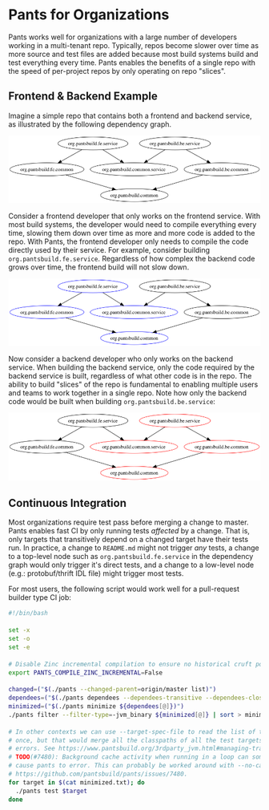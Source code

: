 # Pants for Organizations

Pants works well for organizations with a large number of developers working in a multi-tenant repo.
Typically, repos become slower over time as more source and test files are added because most
build systems build and test everything every time. Pants enables the benefits of a single repo
with the speed of per-project repos by only operating on repo "slices".

## Frontend & Backend Example

Imagine a simple repo that contains both a frontend and backend service, as illustrated by the
following dependency graph.

![orgs](images/orgs.png)

Consider a frontend developer that only works on the frontend service. With most build systems, the
developer would need to compile everything every time, slowing them down over time as more and more
code is added to the repo. With Pants, the frontend developer only needs to compile the code directly
used by their service. For example, consider building `org.pantsbuild.fe.service`. Regardless of
how complex the backend code grows over time, the frontend build will not slow down.

![orgs_fe](images/orgs_fe.png)

Now consider a backend developer who only works on the backend service. When building the backend
service, only the code required by the backend service is built, regardless of what other code
is in the repo. The ability to build "slices" of the repo is fundamental to enabling multiple users
and teams to work together in a single repo. Note how only the backend code would be built when
building `org.pantsbuild.be.service`:

![orgs_be](images/orgs_be.png)

## Continuous Integration

Most organizations require test pass before merging a change to master. Pants enables fast CI by
only running tests _affected_ by a change. That is, only targets that transitively depend on a
changed target have their tests run. In practice, a change to `README.md` might not trigger *any*
tests, a change to a top-level node such as `org.pantsbuild.fe.service` in the dependency graph
would only trigger it's direct tests, and a change to a low-level node
(e.g.: protobuf/thrift IDL file) might trigger most tests.

For most users, the following script would work well for a pull-request builder type CI job:

<!-- TODO(#7346): Update this script to use --query! -->
```bash
#!/bin/bash

set -x
set -o
set -e

# Disable Zinc incremental compilation to ensure no historical cruft pollutes the build used for CI testing.
export PANTS_COMPILE_ZINC_INCREMENTAL=False

changed=("$(./pants --changed-parent=origin/master list)")
dependees=("$(./pants dependees --dependees-transitive --dependees-closed ${changed[@]})")
minimized=("$(./pants minimize ${dependees[@]})")
./pants filter --filter-type=-jvm_binary ${minimized[@]} | sort > minimized.txt

# In other contexts we can use --target-spec-file to read the list of targets to operate on all at
# once, but that would merge all the classpaths of all the test targets together, which may cause
# errors. See https://www.pantsbuild.org/3rdparty_jvm.html#managing-transitive-dependencies.
# TODO(#7480): Background cache activity when running in a loop can sometimes lead to race conditions which
# cause pants to error. This can probably be worked around with --no-cache-compile-zinc-write. See
# https://github.com/pantsbuild/pants/issues/7480.
for target in $(cat minimized.txt); do
  ./pants test $target
done
```
